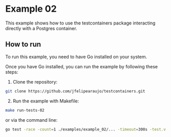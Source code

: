 # Example 02

This example shows how to use the testcontainers package interacting directly with a Postgres container.

## How to run

To run this example, you need to have Go installed on your system.

Once you have Go installed, you can run the example by following these steps:

1. Clone the repository:

```bash
git clone https://github.com/jfelipearaujo/testcontainers.git
```

2. Run the example with Makefile:

```bash
make run-tests-02
```

or via the command line:

```bash
go test -race -count=1 ./examples/example_02/... -timeout=300s -test.v -test.run ^TestFeatures$
```